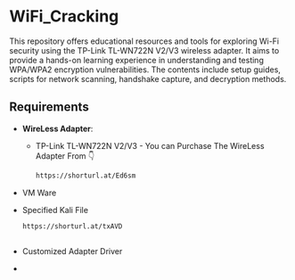 # WiFi_Cracking
This repository offers educational resources and tools for exploring Wi-Fi security using the TP-Link TL-WN722N V2/V3 wireless adapter. It aims to provide a hands-on learning experience in understanding and testing WPA/WPA2 encryption vulnerabilities. The contents include setup guides, scripts for network scanning, handshake capture, and decryption methods.

## Requirements

- **WireLess Adapter**:
    - TP-Link TL-WN722N V2/V3 -
      You can Purchase The WireLess Adapter From 👇
      
      ```bash
      https://shorturl.at/Ed6sm
      
- VM Ware
- Specified Kali File

    ```bash
    https://shorturl.at/txAVD
     
- Customized Adapter Driver
- 
